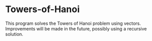 # Towers-of-Hanoi
This program solves the Towers of Hanoi problem using vectors. Improvements will be made in the future, possibly using a recursive solution.
